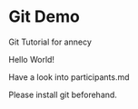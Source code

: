 # Git Demo

Git Tutorial for annecy

Hello World!

Have a look into participants.md

Please install git beforehand.
